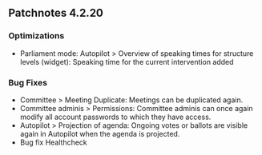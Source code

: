 ## Patchnotes 4.2.20

### Optimizations
- Parliament mode: Autopilot > Overview of speaking times for structure levels (widget): Speaking time for the current intervention added

### Bug Fixes
- Committee > Meeting Duplicate: Meetings can be duplicated again.
- Committee adminis > Permissions: Committee adminis can once again modify all account passwords to which they have access.
- Autopilot > Projection of agenda: Ongoing votes or ballots are visible again in Autopilot when the agenda is projected.
- Bug fix Healthcheck
